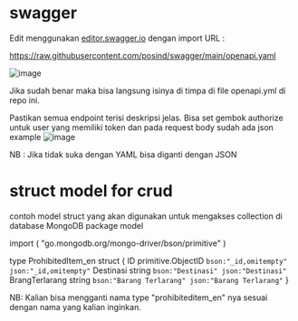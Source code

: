 # swagger

Edit menggunakan [editor.swagger.io](https://editor.swagger.io/) dengan import URL :

https://raw.githubusercontent.com/posind/swagger/main/openapi.yaml

![image](https://github.com/jscroot/swagger/assets/11188109/d5cc9ae1-e73d-4eaa-929d-dab1f74fe2cd)

Jika sudah benar maka bisa langsung isinya di timpa di file openapi.yml di repo ini.

Pastikan semua endpoint terisi deskripsi jelas. Bisa set gembok authorize untuk user yang memiliki token dan pada request body sudah ada json example
![image](https://github.com/jscroot/swagger/assets/11188109/346d19b1-6294-4538-a287-d5d271dd2523)

NB : Jika tidak suka dengan YAML bisa diganti dengan JSON

# struct model for crud 

contoh model struct yang akan digunakan untuk mengakses collection di database MongoDB
package model

import (
	"go.mongodb.org/mongo-driver/bson/primitive"
)

type ProhibitedItem_en struct {
	ID             primitive.ObjectID  `bson:"_id,omitempty" json:"_id,omitempty"`
	Destinasi      string              `bson:"Destinasi" json:"Destinasi"`
	BrangTerlarang string              `bson:"Barang Terlarang" json:"Barang Terlarang"`
}

NB: Kalian bisa mengganti nama type "prohibiteditem_en" nya sesuai dengan nama yang kalian inginkan.
